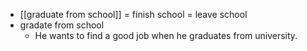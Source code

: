 - [[graduate from school]] = finish school = leave school
- gradate from school
	- He wants to find a good job when he graduates from university.